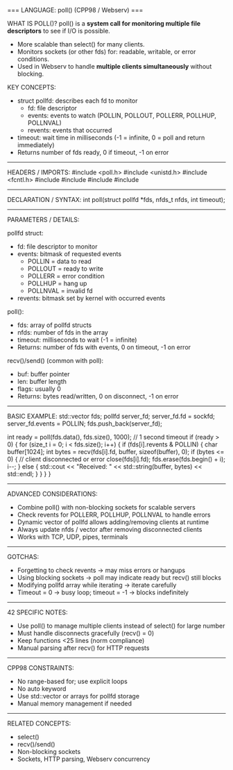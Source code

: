 === LANGUAGE: poll() (CPP98 / Webserv) ===

WHAT IS POLL()?
poll() is a **system call for monitoring multiple file descriptors** to see if I/O is possible.  
- More scalable than select() for many clients.  
- Monitors sockets (or other fds) for: readable, writable, or error conditions.  
- Used in Webserv to handle **multiple clients simultaneously** without blocking.  

KEY CONCEPTS:
- struct pollfd: describes each fd to monitor
    - fd: file descriptor
    - events: events to watch (POLLIN, POLLOUT, POLLERR, POLLHUP, POLLNVAL)
    - revents: events that occurred
- timeout: wait time in milliseconds (-1 = infinite, 0 = poll and return immediately)
- Returns number of fds ready, 0 if timeout, -1 on error

---

HEADERS / IMPORTS:
#include <poll.h>
#include <unistd.h>
#include <fcntl.h>
#include <cerrno>
#include <iostream>
#include <vector>
#include <cstring>

---

DECLARATION / SYNTAX:
int poll(struct pollfd *fds, nfds_t nfds, int timeout);

---

PARAMETERS / DETAILS:

pollfd struct:
- fd: file descriptor to monitor
- events: bitmask of requested events
    - POLLIN = data to read
    - POLLOUT = ready to write
    - POLLERR = error condition
    - POLLHUP = hang up
    - POLLNVAL = invalid fd
- revents: bitmask set by kernel with occurred events

poll():
- fds: array of pollfd structs
- nfds: number of fds in the array
- timeout: milliseconds to wait (-1 = infinite)
- Returns: number of fds with events, 0 on timeout, -1 on error

recv()/send() (common with poll):
- buf: buffer pointer
- len: buffer length
- flags: usually 0
- Returns: bytes read/written, 0 on disconnect, -1 on error

---

BASIC EXAMPLE:
std::vector<pollfd> fds;
pollfd server_fd;
server_fd.fd = sockfd;
server_fd.events = POLLIN;
fds.push_back(server_fd);

int ready = poll(fds.data(), fds.size(), 1000); // 1 second timeout
if (ready > 0) {
    for (size_t i = 0; i < fds.size(); i++) {
        if (fds[i].revents & POLLIN) {
            char buffer[1024];
            int bytes = recv(fds[i].fd, buffer, sizeof(buffer), 0);
            if (bytes <= 0) {
                // client disconnected or error
                close(fds[i].fd);
                fds.erase(fds.begin() + i);
                i--;
            } else {
                std::cout << "Received: " << std::string(buffer, bytes) << std::endl;
            }
        }
    }
}

---

ADVANCED CONSIDERATIONS:
- Combine poll() with non-blocking sockets for scalable servers
- Check revents for POLLERR, POLLHUP, POLLNVAL to handle errors
- Dynamic vector of pollfd allows adding/removing clients at runtime
- Always update nfds / vector after removing disconnected clients
- Works with TCP, UDP, pipes, terminals

---

GOTCHAS:
- Forgetting to check revents → may miss errors or hangups
- Using blocking sockets → poll may indicate ready but recv() still blocks
- Modifying pollfd array while iterating → iterate carefully
- Timeout = 0 → busy loop; timeout = -1 → blocks indefinitely

---

42 SPECIFIC NOTES:
- Use poll() to manage multiple clients instead of select() for large number
- Must handle disconnects gracefully (recv() = 0)
- Keep functions <25 lines (norm compliance)
- Manual parsing after recv() for HTTP requests

---

CPP98 CONSTRAINTS:
- No range-based for; use explicit loops
- No auto keyword
- Use std::vector or arrays for pollfd storage
- Manual memory management if needed

---

RELATED CONCEPTS:
- select()
- recv()/send()
- Non-blocking sockets
- Sockets, HTTP parsing, Webserv concurrency

